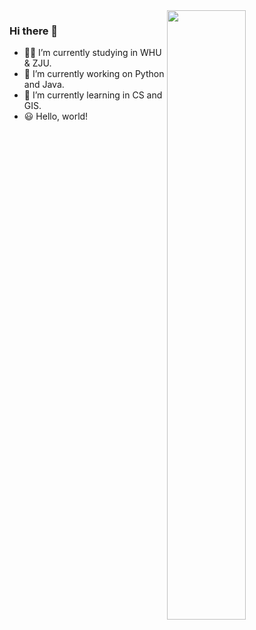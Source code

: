 <img align="right" width='50%' src="https://github-readme-stats.vercel.app/api?username=Andytonglove&show_icons=true&icon_color=CE1D2D&text_color=718096&bg_color=ffffff&hide_title=true" />

### Hi there 👋

- 👨‍💻 I’m currently studying in WHU & ZJU.
- 🔭 I’m currently working on Python and Java.
- 🌱 I’m currently learning in CS and GIS. 
- 😃 Hello, world!

<!--
**Andytonglove/Andytonglove** is a ✨ _special_ ✨ repository because its `README.md` (this file) appears on your GitHub profile.

Here are some ideas to get you started:

- 🔭 I’m currently working on ...
- 🌱 I’m currently learning ...
- 👯 I’m looking to collaborate on ...
- 🤔 I’m looking for help with ...
- 💬 Ask me about ...
- 📫 How to reach me: ...
- 😄 Pronouns: ...
- ⚡ Fun fact: ...
-->
